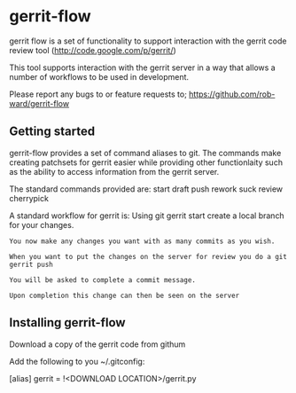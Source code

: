 gerrit-flow
===========

gerrit flow is a set of functionality to support interaction with the gerrit code review tool (http://code.google.com/p/gerrit/) 

This tool supports interaction with the gerrit server in a way that allows a number of workflows to be used in development.

Please report any bugs to or feature requests to;
 			https://github.com/rob-ward/gerrit-flow
 			

Getting started
---------------

gerrit-flow provides a set of command aliases to git. The commands make creating patchsets for gerrit easier while providing other functionlaity such as the ability to access information from the gerrit server.

The standard commands provided are:
		start
		draft
		push
		rework
		suck
		review
		cherrypick
		

A standard workflow for gerrit is:
	Using git gerrit start create a local branch for your changes.
	
	You now make any changes you want with as many commits as you wish.
	
	When you want to put the changes on the server for review you do a git gerrit push
	
	You will be asked to complete a commit message.
	
	Upon completion this change can then be seen on the server
	

Installing gerrit-flow
-------------------

Download a copy of the gerrit code from githum

Add the following to you ~/.gitconfig:

[alias]
	gerrit = !\<DOWNLOAD LOCATION\>/gerrit.py
	



	

